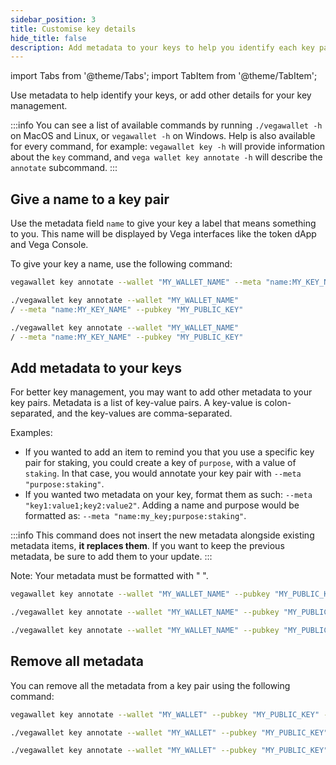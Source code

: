 ```yaml
---
sidebar_position: 3
title: Customise key details
hide_title: false
description: Add metadata to your keys to help you identify each key pair
---
```


import Tabs from '@theme/Tabs';
import TabItem from '@theme/TabItem';

Use metadata to help identify your keys, or add other details for your key management. 

:::info 
You can see a list of available commands by running `./vegawallet -h` on MacOS and Linux, or `vegawallet -h` on Windows. Help is also available for every command, for example: `vegawallet key -h` will provide information about the `key` command, and `vega wallet key annotate -h` will describe the `annotate` subcommand.
:::

## Give a name to a key pair

Use the metadata field `name` to give your key a label that means something to you. This name will be displayed by Vega interfaces like the token dApp and Vega Console. 

To give your key a name, use the following command:

<Tabs groupId="operating-systems">
<TabItem value="windows" label="Windows">

```bash
vegawallet key annotate --wallet "MY_WALLET_NAME" --meta "name:MY_KEY_NAME" --pubkey "MY_PUBLIC_KEY"
```
</TabItem>

<TabItem value="mac" label="MacOS">

```bash
./vegawallet key annotate --wallet "MY_WALLET_NAME" 
/ --meta "name:MY_KEY_NAME" --pubkey "MY_PUBLIC_KEY"
```
</TabItem>

<TabItem value="linux" label="Linux">

```bash
./vegawallet key annotate --wallet "MY_WALLET_NAME" 
/ --meta "name:MY_KEY_NAME" --pubkey "MY_PUBLIC_KEY"
```
</TabItem>
</Tabs>

 
## Add metadata to your keys

For better key management, you may want to add other metadata to your key pairs. Metadata is a list of key-value pairs. A key-value is colon-separated, and the key-values are comma-separated. 

Examples: 
* If you wanted to add an item to remind you that you use a specific key pair for staking, you could create a key of `purpose`, with a value of `staking`. In that case, you would annotate your key pair with `--meta "purpose:staking"`. 
* If you wanted two metadata on your key, format them as such: `--meta "key1:value1;key2:value2"`. Adding a name and purpose would be formatted as: `--meta "name:my_key;purpose:staking"`. 

:::info
This command does not insert the new metadata alongside existing metadata items, **it
replaces them**. If you want to keep the previous metadata, be sure to add them
to your update.
:::

Note: Your metadata must be formatted with " ". 

<Tabs groupId="operating-systems">
<TabItem value="windows" label="Windows">

```bash
vegawallet key annotate --wallet "MY_WALLET_NAME" --pubkey "MY_PUBLIC_KEY" --meta "key:value" 
```

</TabItem>
<TabItem value="mac" label="MacOS">

```bash
./vegawallet key annotate --wallet "MY_WALLET_NAME" --pubkey "MY_PUBLIC_KEY" --meta "key1:value1;key2:value2" --pubkey "MY_PUBLIC_KEY"
```
</TabItem>
<TabItem value="linux" label="Linux">

```bash
./vegawallet key annotate --wallet "MY_WALLET_NAME" --pubkey "MY_PUBLIC_KEY" --meta "key1:value1;key2:value2" --pubkey "MY_PUBLIC_KEY"
```
</TabItem>
</Tabs>

## Remove all metadata

You can remove all the metadata from a key pair using the following command:

<Tabs groupId="operating-systems">
<TabItem value="windows" label="Windows">

```bash
vegawallet key annotate --wallet "MY_WALLET" --pubkey "MY_PUBLIC_KEY" --clear
```

</TabItem>
<TabItem value="mac" label="MacOS">

```bash
./vegawallet key annotate --wallet "MY_WALLET" --pubkey "MY_PUBLIC_KEY" --clear
```
</TabItem>
<TabItem value="linux" label="Linux">

```bash
./vegawallet key annotate --wallet "MY_WALLET" --pubkey "MY_PUBLIC_KEY" --clear
```
</TabItem>
</Tabs>